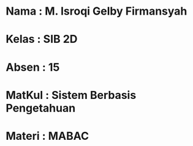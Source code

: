 # Nama    : M. Isroqi Gelby Firmansyah 
# Kelas   : SIB 2D
# Absen   : 15
# MatKul  : Sistem Berbasis Pengetahuan
# Materi : MABAC
